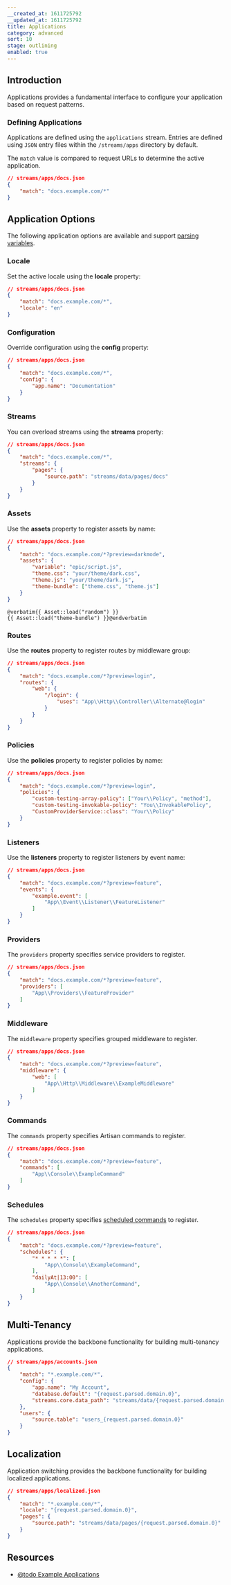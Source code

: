 ```yaml
---
__created_at: 1611725792
__updated_at: 1611725792
title: Applications
category: advanced
sort: 10
stage: outlining
enabled: true
---
```


## Introduction

Applications provides a fundamental interface to configure your application based on request patterns.

### Defining Applications

Applications are defined using the `applications` stream. Entries are defined using `JSON` entry files within the `/streams/apps` directory by default.

The `match` value is compared to request URLs to determine the active application.

```json
// streams/apps/docs.json
{
    "match": "docs.example.com/*"
}
```

## Application Options

The following application options are available and support [parsing variables](parsing).

### Locale

Set the active locale using the **locale** property:

```json
// streams/apps/docs.json
{
    "match": "docs.example.com/*",
    "locale": "en"
}
```

### Configuration

Override configuration using the **config** property:

```json
// streams/apps/docs.json
{
    "match": "docs.example.com/*",
    "config": {
        "app.name": "Documentation"
    }
}
```

### Streams

You can overload streams using the **streams** property:

```json
// streams/apps/docs.json
{
    "match": "docs.example.com/*",
    "streams": {
        "pages": {
            "source.path": "streams/data/pages/docs"
        }
    }
}
```

### Assets

Use the **assets** property to register assets by name:

```json
// streams/apps/docs.json
{
    "match": "docs.example.com/*?preview=darkmode",
    "assets": {
        "variable": "epic/script.js",
        "theme.css": "your/theme/dark.css",
        "theme.js": "your/theme/dark.js",
        "theme-bundle": ["theme.css", "theme.js"]
    }
}
```

```blade
@verbatim{{ Asset::load("random") }}
{{ Asset::load("theme-bundle") }}@endverbatim
```

### Routes

Use the **routes** property to register routes by middleware group:

```json
// streams/apps/docs.json
{
    "match": "docs.example.com/*?preview=login",
    "routes": {
        "web": {
            "/login": {
                "uses": "App\\Http\\Controller\\Alternate@login"
            }
        }
    }
}
```

### Policies

Use the **policies** property to register policies by name:

```json
// streams/apps/docs.json
{
    "match": "docs.example.com/*?preview=login",
    "policies": {
        "custom-testing-array-policy": ["Your\\Policy", "method"],
        "custom-testing-invokable-policy": "You\\InvokablePolicy",
        "CustomProviderService::class": "Your\\Policy"
    }
}
```

### Listeners

Use the **listeners** property to register listeners by event name:

```json
// streams/apps/docs.json
{
    "match": "docs.example.com/*?preview=feature",
    "events": {
        "example.event": [
            "App\\Event\\Listener\\FeatureListener"
        ]
    }
}
```


### Providers

The `providers` property specifies service providers to register.

```json
// streams/apps/docs.json
{
    "match": "docs.example.com/*?preview=feature",
    "providers": [
        "App\\Providers\\FeatureProvider"
    ]
}
```


### Middleware

The `middleware` property specifies grouped middleware to register.

```json
// streams/apps/docs.json
{
    "match": "docs.example.com/*?preview=feature",
    "middleware": {
        "web": [
            "App\\Http\\Middleware\\ExampleMiddleware"
        ]
    }
}
```

### Commands

The `commands` property specifies Artisan commands to register.

```json
// streams/apps/docs.json
{
    "match": "docs.example.com/*?preview=feature",
    "commands": [
        "App\\Console\\ExampleCommand"
    ]
}
```

### Schedules

The `schedules` property specifies [scheduled commands](https://laravel.com/docs/scheduling#scheduling-shell-commands) to register.

```json
// streams/apps/docs.json
{
    "match": "docs.example.com/*?preview=feature",
    "schedules": {
        "* * * * *": [
            "App\\Console\\ExampleCommand",
        ],
        "dailyAt|13:00": [
            "App\\Console\\AnotherCommand",
        ]
    }
}
```

## Multi-Tenancy

Applications provide the backbone functionality for building multi-tenancy applications.

```json
// streams/apps/accounts.json
{
    "match": "*.example.com/*",
    "config": {
        "app.name": "My Account",
        "database.default": "{request.parsed.domain.0}",
        "streams.core.data_path": "streams/data/{request.parsed.domain.0}"
    },
    "users": {
        "source.table": "users_{request.parsed.domain.0}"
    }
}
````

## Localization

Application switching provides the backbone functionality for building localized applications.

```json
// streams/apps/localized.json
{
    "match": "*.example.com/*",
    "locale": "{request.parsed.domain.0}",
    "pages": {
        "source.path": "streams/data/pages/{request.parsed.domain.0}"
    }
}
```

## Resources

-   [@todo Example Applications](#example-applications)
